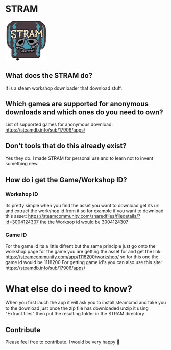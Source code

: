 # STRAM
![STRAM](https://raw.githubusercontent.com/MARIUCHINAS/STRAM/master/STRAM/Resources/STRAM%20(Custom).png)

## What does the STRAM do?
It is a steam workshop downloader that download stuff.

## Which games are supported for anonymous downloads and which ones do you need to own?
List of supported games for anonymous download: https://steamdb.info/sub/17906/apps/

## Don't tools that do this already exist?
Yes they do. I made STRAM for personal use and to learn not to invent something new.

## How do i get the Game/Workshop ID?
### Workshop ID
Its pretty simple when you find the asset you want to download get its url and extract the workshop id from it so for example if you want to download this asset: https://steamcommunity.com/sharedfiles/filedetails/?id=3004124307 the the Worksop id would be 3004124307
### Game ID
For the game id its a little difrent but the same principle just go onto the workshop page for the game you are getting the asset for and get the link: https://steamcommunity.com/app/1118200/workshop/
so for this one the game id would be 1118200
For getting game id's you can also use this site: https://steamdb.info/sub/17906/apps/

# What else do i need to know?
When you first lauch the app it will ask you to install steamcmd and take you to the download just once the zip file has downloaded unzip it using "Extract files" then put the resulting folder in the STRAM directory

## Contribute
Please feel free to contribute. I would be very happy 🙂
